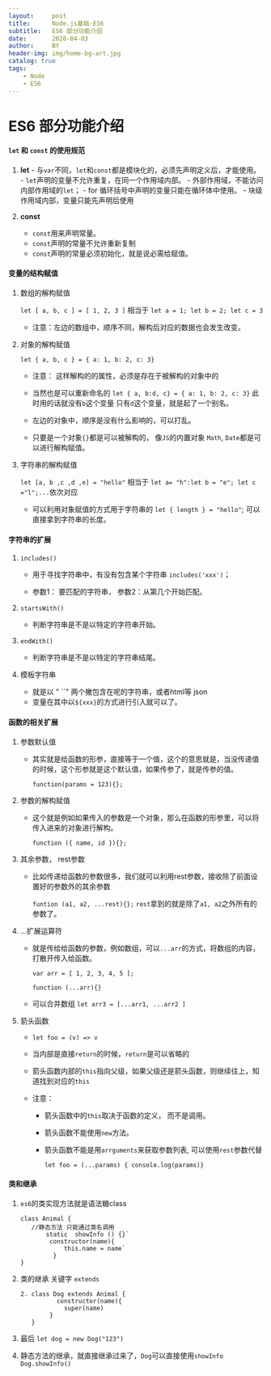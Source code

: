 ```yaml
---
layout:     post
title:      Node.js基础-ES6
subtitle:   ES6 部分功能介绍
date:       2020-04-03
author:     BY
header-img: img/home-bg-art.jpg
catalog: true
tags:
    - Node
    - ES6
---
```



# ES6 部分功能介绍

####     `let` 和 `const` 的使用规范

1.  **let**
               -  与`var`不同，`let`和`const`都是模块化的，必须先声明定义后，才能使用。
                          - `let`声明的变量不允许重复，在同一个作用域内部。
                          - 外部作用域，不能访问内部作用域的`let`；
                                     - for 循环括号中声明的变量只能在循环体中使用。
                                     - 块级作用域内部，变量只能先声明后使用

2.  **const**
    - `const`用来声明常量。
    - `const`声明的常量不允许重新复制
    - `const`声明的常量必须初始化，就是说必需给赋值。

####     变量的结构赋值

   1. 数组的解构赋值

      `let [ a, b, c ] = [ 1, 2, 3 ]` 相当于  `let a = 1; let b = 2; let c = 3`

      - 注意：左边的数组中，顺序不同，解构后对应的数据也会发生改变。

2. 对象的解构赋值

   `let { a, b, c } = { a: 1, b: 2, c: 3}`

   - 注意： 这样解构的的属性，必须是存在于被解构的对象中的

   - 当然也是可以重新命名的 `let { a, b:d, c} = { a: 1, b: 2, c: 3}`    此时用的话就没有`b`这个变量 只有`d`这个变量，就是起了一个别名。

   - 左边的对象中，顺序是没有什么影响的，可以打乱。

   - 只要是一个对象`{}`都是可以被解构的， 像`JS`的内置对象 `Math`,  `Date`都是可以进行解构赋值。

     

3. 字符串的解构赋值

   `let [a, b ,c ,d ,e] = "hello"` 相当于 `let a= "h":let b = "e"; let c ="l";...`依次对应

   - 可以利用对象赋值的方式用于字符串的 `let { length } = "hello"`; 可以直接拿到字符串的长度。

####       字符串的扩展

1. `includes()`

   - 用于寻找字符串中，有没有包含某个字符串 `includes('xxx')`； 

   - 参数1： 要匹配的字符串， 参数2：从第几个开始匹配。

     

2. `startsWith()`

   - 判断字符串是不是以特定的字符串开始。

3. `endWith()`

   - 判断字符串是不是以特定的字符串结尾。

4. 模板字符串

   - 就是以   " ``" 两个撇包含在呢的字符串，或者html等 json
   - 变量在其中以`${xxx}`的方式进行引入就可以了。

#### 函数的相关扩展

1. 参数默认值

   - 其实就是给函数的形参，直接等于一个值，这个的意思就是，当没传递值的时候，这个形参就是这个默认值，如果传参了，就是传参的值。

     `function(params = 123){};`

2. 参数的解构赋值

   - 这个就是例如如果传入的参数是一个对象，那么在函数的形参里，可以将传入进来的对象进行解构。

     `function ({ name, id }){};`

3. 其余参数， rest参数

   - 比如传递给函数的参数很多，我们就可以利用rest参数，接收除了前面设置好的参数外的其余参数

     `funtion (a1, a2, ...rest){};`  `rest`拿到的就是除了`a1, a2`之外所有的参数了。

4. ...扩展运算符

   - 就是传给给函数的参数，例如数组，可以`...arr`的方式，将数组的内容，打散开传入给函数。

     `var arr = [ 1, 2, 3, 4, 5 ];`  

     `function (...arr){}`

   - 可以合并数组 `let arr3 = [...arr1, ...arr2 ]`              

5. 箭头函数

   - `let foo = (v) => v`

   - 当内部是直接`return`的时候，`return`是可以省略的

   - 箭头函数内部的`this`指向父级，如果父级还是箭头函数，则继续往上，知道找到对应的`this`

   - 注意：

     - 箭头函数中的`this`取决于函数的定义， 而不是调用。

     - 箭头函数不能使用`new`方法。

     - 箭头函数不能是用`arrguments`来获取参数列表,   可以使用`rest`参数代替

       `let foo = (...params) { console.log(params)}`

#### 类和继承

   1. `es6`的类实现方法就是语法糖class

      ```
      class Animal {
         //静态方法 只能通过类名调用 
             static  showInfo () {}`  
              constructor(name){
                  this.name = name`
               }
      }
      ```

      

2. 类的继承 关键字 `extends`

   ```
   2. class Dog extends Animal {
             constructor(name){
               super(name)
           }
      }
   ```

   

3. 最后 `let dog = new Dog("123")`

4. 静态方法的继承，就直接继承过来了，`Dog`可以直接使用`showInfo`     `Dog.showInfo()`